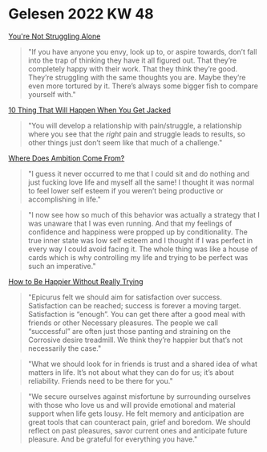 # Gelesen 2022 KW 48

[You're Not Struggling Alone](https://blog.nateliason.com/p/not-alone)

> "If you have anyone you envy, look up to, or aspire towards, don’t fall into the trap of thinking they have it all figured out. That they’re completely happy with their work. That they think they’re good. They’re struggling with the same thoughts you are. Maybe they’re even more tortured by it. There’s always some bigger fish to compare yourself with."

[10 Thing That Will Happen When You Get Jacked](https://bowtiedox.substack.com/p/10-thing-that-will-happen-when-you)

> "You will develop a relationship with pain/struggle, a relationship where you see that the *right* pain and struggle leads to results, so other things just don’t seem like that much of a challenge."

[Where Does Ambition Come From?](https://life-longlearner.com/where-does-ambition-come-from/)

> "I guess it never occurred to me that I could sit and do nothing and just fucking love life and myself all the same! I thought it was normal to feel lower self esteem if you weren’t being productive or accomplishing in life."

> "I now see how so much of this behavior was actually a strategy that I was unaware that I was even running. And that my feelings of confidence and happiness were propped up by conditionality. The true inner state was low self esteem and I thought if I was perfect in every way I could avoid facing it. The whole thing was like a house of cards which is why controlling my life and trying to be perfect was such an imperative."

[How to Be Happier Without Really Trying](https://bakadesuyo.com/2022/11/epicurus/)

> "Epicurus felt we should aim for satisfaction over success. Satisfaction can be reached; success is forever a moving target. Satisfaction is “enough”. You can get there after a good meal with friends or other Necessary pleasures. The people we call “successful” are often just those panting and straining on the Corrosive desire treadmill. We think they’re happier but that’s not necessarily the case."

> "What we should look for in friends is trust and a shared idea of what matters in life. It’s not about what they can do for us; it’s about reliability. Friends need to be there for you."

> "We secure ourselves against misfortune by surrounding ourselves with those who love us and will provide emotional and material support when life gets lousy. He felt memory and anticipation are great tools that can counteract pain, grief and boredom. We should reflect on past pleasures, savor current ones and anticipate future pleasure. And be grateful for everything you have."